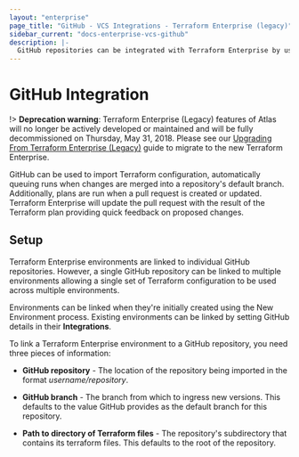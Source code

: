 ```yaml
---
layout: "enterprise"
page_title: "GitHub - VCS Integrations - Terraform Enterprise (legacy)"
sidebar_current: "docs-enterprise-vcs-github"
description: |-
  GitHub repositories can be integrated with Terraform Enterprise by using push command.
---
```


# GitHub Integration

!> **Deprecation warning**: Terraform Enterprise (Legacy) features of Atlas will no longer be actively developed or maintained and will be fully decommissioned on Thursday, May 31, 2018. Please see our [Upgrading From Terraform Enterprise (Legacy)](https://www.terraform.io/docs/enterprise/upgrade/index.html) guide to migrate to the new Terraform Enterprise.

GitHub can be used to import Terraform configuration, automatically queuing runs
when changes are merged into a repository's default branch. Additionally, plans
are run when a pull request is created or updated. Terraform Enterprise will
update the pull request with the result of the Terraform plan providing quick
feedback on proposed changes.

## Setup

Terraform Enterprise environments are linked to individual GitHub repositories.
However, a single GitHub repository can be linked to multiple environments
allowing a single set of Terraform configuration to be used across multiple
environments.

Environments can be linked when they're initially created using the New
Environment process. Existing environments can be linked by setting GitHub
details in their **Integrations**.

To link a Terraform Enterprise environment to a GitHub repository, you need
three pieces of information:

- **GitHub repository** - The location of the repository being imported in the
format _username/repository_.

- **GitHub branch** - The branch from which to ingress new versions. This
defaults to the value GitHub provides as the default branch for this repository.

- **Path to directory of Terraform files** - The repository's subdirectory that
contains its terraform files. This defaults to the root of the repository.
